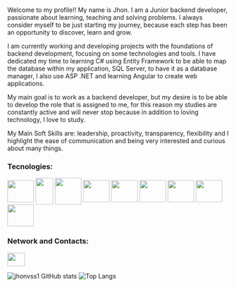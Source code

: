 ### 

<p>
   Welcome to my profile!! My name is Jhon. I am a Junior backend developer, passionate about learning, teaching and solving problems. I always consider myself to be just starting my journey, because each step has been an opportunity to discover, learn and grow.
   
   I am currently working and developing projects with the foundations of backend development, focusing on some technologies and tools. I have dedicated my time to learning C# using Entity Framework to be able to map the database within my application, SQL Server, to have it as a database manager, I also use ASP .NET and learning Angular to create web applications.
   
   My main goal is to work as a backend developer, but my desire is to be able to develop the role that is assigned to me, for this reason my studies are constantly active and will never stop because in addition to loving technology, I love to study.
   
   My Main Soft Skills are: leadership, proactivity, transparency, flexibility and I highlight the ease of communication and being very interested and curious about many things.
</p>
<div style="display: inline_block">
   <h3> Tecnologies:</h3>
   <img align="center"  height="50" width="60" src="https://cdn.jsdelivr.net/gh/devicons/devicon@latest/icons/dotnetcore/dotnetcore-original.svg" />
   <img align="center"  height="60" width="40" src="https://cdn.jsdelivr.net/gh/devicons/devicon@latest/icons/csharp/csharp-original.svg" />
   <img align="center"  height="60" width="60" src="https://cdn.jsdelivr.net/gh/devicons/devicon@latest/icons/microsoftsqlserver/microsoftsqlserver-original-wordmark.svg" />
   <img align="center"  height="50" width="60" src="https://cdn.jsdelivr.net/gh/devicons/devicon@latest/icons/postgresql/postgresql-original-wordmark.svg" />
   <img align="center"  height="50" width="60" src="https://cdn.jsdelivr.net/gh/devicons/devicon@latest/icons/javascript/javascript-original.svg" />
   <img align="center"  height="50" width="60" src="https://cdn.jsdelivr.net/gh/devicons/devicon@latest/icons/typescript/typescript-original.svg" />
   <img align="center"  height="50" width="60" src="https://cdn.jsdelivr.net/gh/devicons/devicon@latest/icons/angularjs/angularjs-original.svg" />
   <img align="center" height="50" width="60" src="https://cdn.jsdelivr.net/gh/devicons/devicon@latest/icons/docker/docker-original-wordmark.svg" />
   <img align="center" height="50" width="60" src="https://cdn.jsdelivr.net/gh/devicons/devicon@latest/icons/postman/postman-original.svg" />

</div>
  
 
<div>
   <h3>Network and Contacts:</h3>
  <a href="https://www.linkedin.com/in/jhon-vitor-82566a219/" target='_blank'><img width="40" height="30" src="https://cdn.jsdelivr.net/gh/devicons/devicon@latest/icons/linkedin/linkedin-original.svg" target="_blank"></a> 
</div>

![jhonvss1 GitHub stats](https://github-readme-stats.vercel.app/api?username=jhonvss1&show_icons=true&theme=tokyonight)
![Top Langs](https://github-readme-stats.vercel.app/api/top-langs/?username=jhonvss1&layout=compact)
